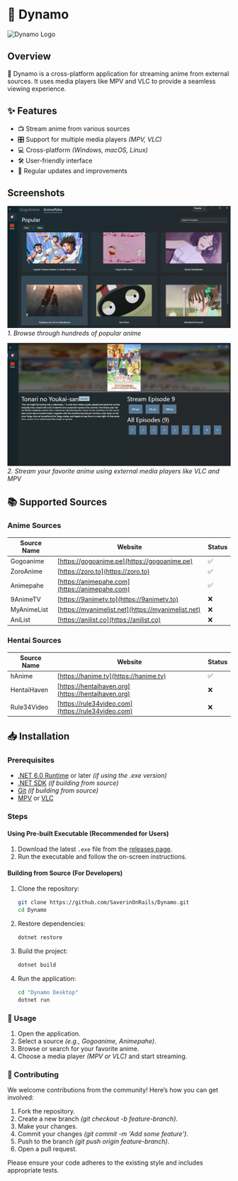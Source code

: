# 🎥 Dynamo

![Dynamo Logo](./Dynamo%20Desktop/Assets/Images/Dynamo.png)

## Overview

🚀 Dynamo is a cross-platform application for streaming anime from external sources. It uses media players like MPV and VLC to provide a seamless viewing experience.

## ✨ Features

- 📺 Stream anime from various sources  
- 🎛️ Support for multiple media players *(MPV, VLC)*  
- 💻 Cross-platform *(Windows, macOS, Linux)*  
- 🛠️ User-friendly interface  
- 🔄 Regular updates and improvements  

## Screenshots

![Dynamo Screenshot](./Dynamo%20Desktop/Assets/Images/ScreenShots/Screenshot%20(2).png)  
*1. Browse through hundreds of popular anime*  

![Dynamo Screenshot](./Dynamo%20Desktop/Assets/Images/ScreenShots/Screenshot%20(3).png)  
*2. Stream your favorite anime using external media players like VLC and MPV*  

## 📚 Supported Sources

### Anime Sources

| Source Name | Website | Status |
|-------------|---------|---------|
| Gogoanime | [https://gogoanime.pe](https://gogoanime.pe) | ✅ |
| ZoroAnime | [https://zoro.to](https://zoro.to) | ✅ |
| Animepahe | [https://animepahe.com](https://animepahe.com) | ✅ |
| 9AnimeTV | [https://9animetv.to](https://9animetv.to) | ❌ |
| MyAnimeList | [https://myanimelist.net](https://myanimelist.net) | ❌ |
| AniList | [https://anilist.co](https://anilist.co) | ❌ |


### Hentai Sources

| Source Name | Website | Status |
|-------------|---------|---------|
| hAnime | [https://hanime.tv](https://hanime.tv) | ✅ |
| HentaiHaven | [https://hentaihaven.org](https://hentaihaven.org) | ❌ |
| Rule34Video | [https://rule34video.com](https://rule34video.com) | ❌ |


## 📥 Installation

### Prerequisites

- [.NET 6.0 Runtime](https://dotnet.microsoft.com/download/dotnet/6.0) or later *(if using the .exe version)*  
- [.NET SDK](https://dotnet.microsoft.com/download) *(if building from source)*
- [Git](https://git-scm.com/) *(if building from source)*
- [MPV](https://mpv.io/installation/) or [VLC](https://www.videolan.org/vlc/)  

### Steps

#### Using Pre-built Executable (Recommended for Users)

1. Download the latest `.exe` file from the [releases page](https://github.com/SaverinOnRails/Dynamo/releases).  
2. Run the executable and follow the on-screen instructions.  

#### Building from Source (For Developers)

1. Clone the repository:  
   ```sh
   git clone https://github.com/SaverinOnRails/Dynamo.git
   cd Dynamo
   ```

2. Restore dependencies:  
   ```sh
   dotnet restore
   ```
   
3. Build the project:  
   ```sh
   dotnet build
   ```

4. Run the application:  
   ```sh
   cd "Dynamo Desktop"
   dotnet run
   ```
### 📖 Usage

1. Open the application.  
2. Select a source *(e.g., Gogoanime, Animepahe)*.  
3. Browse or search for your favorite anime.  
4. Choose a media player *(MPV or VLC)* and start streaming.

### 🤝 Contributing

We welcome contributions from the community! Here’s how you can get involved:

1. Fork the repository.
2. Create a new branch *(git checkout -b feature-branch)*.
3. Make your changes.
4. Commit your changes *(git commit -m 'Add some feature')*.
5. Push to the branch *(git push origin feature-branch)*.
6. Open a pull request.

Please ensure your code adheres to the existing style and includes appropriate tests.